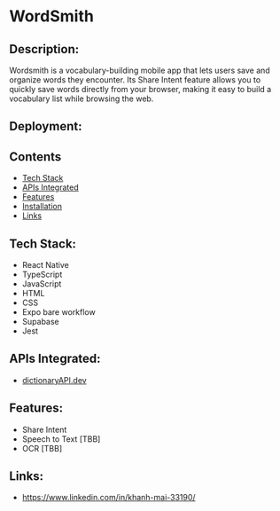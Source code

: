 # WordSmith

## Description:

Wordsmith is a vocabulary-building mobile app that lets users save and organize words they encounter. 
  Its Share Intent feature allows you to quickly save words directly from your browser, making it 
  easy to build a vocabulary list while browsing the web.

## Deployment:

## Contents

- [Tech Stack](#tech-stack)
- [APIs Integrated](#api)
- [Features](#features)
- [Installation](#installation)
- [Links](#links)

## <a name="tech-stack"></a>Tech Stack:

- React Native
- TypeScript
- JavaScript
- HTML
- CSS
- Expo bare workflow
- Supabase
- Jest

## <a name="api"></a>APIs Integrated:

- [dictionaryAPI.dev](https://dictionaryapi.dev/)

## <a name="features"></a>Features:

- Share Intent
- Speech to Text [TBB]
- OCR [TBB]

## <a name="links"></a>Links:

- https://www.linkedin.com/in/khanh-mai-33190/
